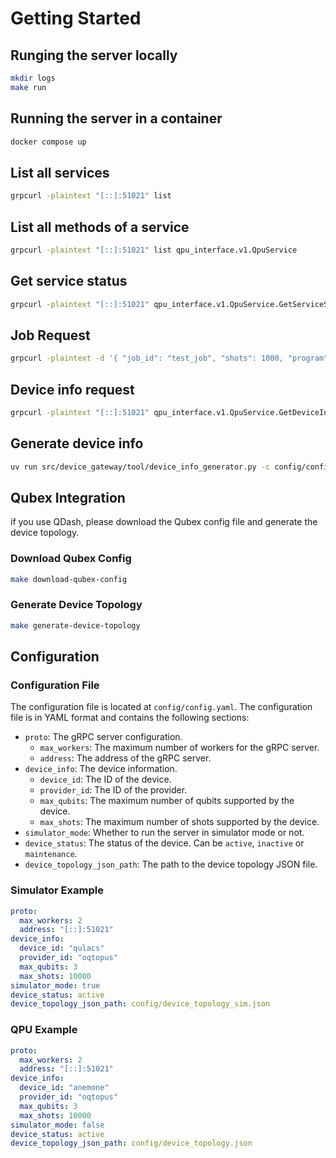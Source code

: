# Getting Started

## Runging the server locally

```bash
mkdir logs
make run
```

## Running the server in a container

```bash
docker compose up
```

## List all services

```bash
grpcurl -plaintext "[::]:51021" list
```

## List all methods of a service

```bash
grpcurl -plaintext "[::]:51021" list qpu_interface.v1.QpuService
```

## Get service status

```bash
grpcurl -plaintext "[::]:51021" qpu_interface.v1.QpuService.GetServiceStatus
```

## Job Request

```bash
grpcurl -plaintext -d '{ "job_id": "test_job", "shots": 1000, "program": "OPENQASM 3;include \"stdgates.inc\";qubit[2] q;bit[2] c;rz(1.5707963267948932) q[0];sx q[0];rz(1.5707963267948966) q[0];cx q[0], q[1];c[0] = measure q[0];c[1] = measure q[1];" }' "[::]:51021" qpu_interface.v1.QpuService.CallJob
```

## Device info request

```bash
grpcurl -plaintext "[::]:51021" qpu_interface.v1.QpuService.GetDeviceInfo
```

## Generate device info

```bash
uv run src/device_gateway/tool/device_info_generator.py -c config/config.yaml
```

## Qubex Integration

if you use QDash, please download the Qubex config file and generate the device topology.

### Download Qubex Config

```bash
make download-qubex-config
```

### Generate Device Topology

```bash
make generate-device-topology
```


## Configuration

### Configuration File
The configuration file is located at `config/config.yaml`. The configuration file is in YAML format and contains the following sections:

- `proto`: The gRPC server configuration.
  - `max_workers`: The maximum number of workers for the gRPC server.
  - `address`: The address of the gRPC server.
- `device_info`: The device information.
  - `device_id`: The ID of the device.
  - `provider_id`: The ID of the provider.
  - `max_qubits`: The maximum number of qubits supported by the device.
  - `max_shots`: The maximum number of shots supported by the device.
- `simulator_mode`: Whether to run the server in simulator mode or not.
- `device_status`: The status of the device. Can be `active`, `inactive` or `maintenance`.
- `device_topology_json_path`: The path to the device topology JSON file.


### Simulator Example

```yaml
proto:
  max_workers: 2
  address: "[::]:51021"
device_info:
  device_id: "qulacs"
  provider_id: "oqtopus"
  max_qubits: 3
  max_shots: 10000
simulator_mode: true
device_status: active
device_topology_json_path: config/device_topology_sim.json
```

### QPU Example

```yaml
proto:
  max_workers: 2
  address: "[::]:51021"
device_info:	
  device_id: "anemone"
  provider_id: "oqtopus"
  max_qubits: 3
  max_shots: 10000
simulator_mode: false
device_status: active
device_topology_json_path: config/device_topology.json
```
